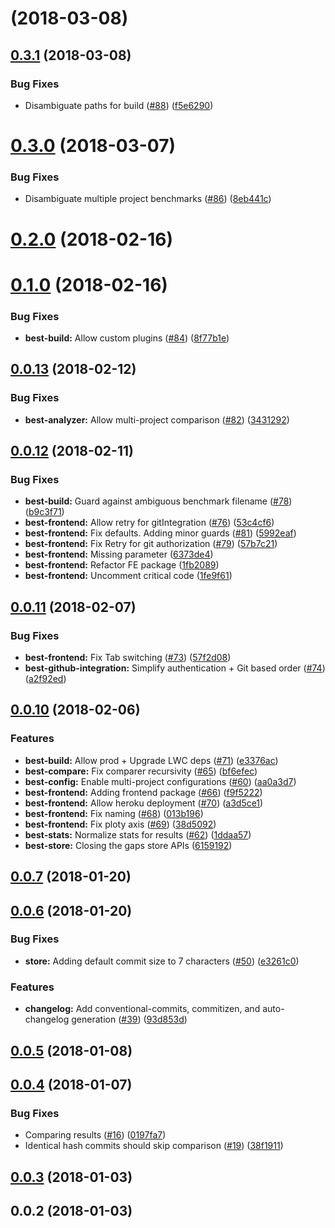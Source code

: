 <a name=""></a>
# [](https://git.soma.salesforce.com/lwc/best/compare/v0.3.1...v) (2018-03-08)



<a name="0.3.1"></a>
## [0.3.1](https://git.soma.salesforce.com/lwc/best/compare/v0.3.0...v0.3.1) (2018-03-08)


### Bug Fixes

* Disambiguate paths for build ([#88](https://git.soma.salesforce.com/lwc/best/issues/88)) ([f5e6290](https://git.soma.salesforce.com/lwc/best/commits/f5e6290))



<a name="0.3.0"></a>
# [0.3.0](https://git.soma.salesforce.com/lwc/best/compare/v0.2.0...v0.3.0) (2018-03-07)


### Bug Fixes

* Disambiguate multiple project benchmarks ([#86](https://git.soma.salesforce.com/lwc/best/issues/86)) ([8eb441c](https://git.soma.salesforce.com/lwc/best/commits/8eb441c))



<a name="0.2.0"></a>
# [0.2.0](https://git.soma.salesforce.com/lwc/best/compare/v0.1.0...v0.2.0) (2018-02-16)



<a name="0.1.0"></a>
# [0.1.0](https://git.soma.salesforce.com/lwc/best/compare/v0.0.13...v0.1.0) (2018-02-16)


### Bug Fixes

* **best-build:** Allow custom plugins ([#84](https://git.soma.salesforce.com/lwc/best/issues/84)) ([8f77b1e](https://git.soma.salesforce.com/lwc/best/commits/8f77b1e))



<a name="0.0.13"></a>
## [0.0.13](https://git.soma.salesforce.com/lwc/best/compare/v0.0.12...v0.0.13) (2018-02-12)


### Bug Fixes

* **best-analyzer:** Allow multi-project comparison ([#82](https://git.soma.salesforce.com/lwc/best/issues/82)) ([3431292](https://git.soma.salesforce.com/lwc/best/commits/3431292))



<a name="0.0.12"></a>
## [0.0.12](https://git.soma.salesforce.com/lwc/best/compare/v0.0.11...v0.0.12) (2018-02-11)


### Bug Fixes

* **best-build:**  Guard against ambiguous benchmark filename  ([#78](https://git.soma.salesforce.com/lwc/best/issues/78)) ([b9c3f71](https://git.soma.salesforce.com/lwc/best/commits/b9c3f71))
* **best-frontend:** Allow retry for gitIntegration ([#76](https://git.soma.salesforce.com/lwc/best/issues/76)) ([53c4cf6](https://git.soma.salesforce.com/lwc/best/commits/53c4cf6))
* **best-frontend:** Fix defaults. Adding minor guards ([#81](https://git.soma.salesforce.com/lwc/best/issues/81)) ([5992eaf](https://git.soma.salesforce.com/lwc/best/commits/5992eaf))
* **best-frontend:** Fix Retry for git authorization ([#79](https://git.soma.salesforce.com/lwc/best/issues/79)) ([57b7c21](https://git.soma.salesforce.com/lwc/best/commits/57b7c21))
* **best-frontend:** Missing parameter ([6373de4](https://git.soma.salesforce.com/lwc/best/commits/6373de4))
* **best-frontend:** Refactor FE package ([1fb2089](https://git.soma.salesforce.com/lwc/best/commits/1fb2089))
* **best-frontend:** Uncomment critical code ([1fe9f61](https://git.soma.salesforce.com/lwc/best/commits/1fe9f61))



<a name="0.0.11"></a>
## [0.0.11](https://git.soma.salesforce.com/lwc/best/compare/v0.0.10...v0.0.11) (2018-02-07)


### Bug Fixes

* **best-frontend:** Fix Tab switching ([#73](https://git.soma.salesforce.com/lwc/best/issues/73)) ([57f2d08](https://git.soma.salesforce.com/lwc/best/commits/57f2d08))
* **best-github-integration:** Simplify authentication + Git based order ([#74](https://git.soma.salesforce.com/lwc/best/issues/74)) ([a2f92ed](https://git.soma.salesforce.com/lwc/best/commits/a2f92ed))



<a name="0.0.10"></a>
## [0.0.10](https://git.soma.salesforce.com/lwc/best/compare/v0.0.7...v0.0.10) (2018-02-06)


### Features

* **best-build:** Allow prod + Upgrade LWC deps ([#71](https://git.soma.salesforce.com/lwc/best/issues/71)) ([e3376ac](https://git.soma.salesforce.com/lwc/best/commits/e3376ac))
* **best-compare:** Fix comparer recursivity ([#65](https://git.soma.salesforce.com/lwc/best/issues/65)) ([bf6efec](https://git.soma.salesforce.com/lwc/best/commits/bf6efec))
* **best-config:** Enable multi-project configurations ([#60](https://git.soma.salesforce.com/lwc/best/issues/60)) ([aa0a3d7](https://git.soma.salesforce.com/lwc/best/commits/aa0a3d7))
* **best-frontend:** Adding frontend package ([#66](https://git.soma.salesforce.com/lwc/best/issues/66)) ([f9f5222](https://git.soma.salesforce.com/lwc/best/commits/f9f5222))
* **best-frontend:** Allow heroku deployment ([#70](https://git.soma.salesforce.com/lwc/best/issues/70)) ([a3d5ce1](https://git.soma.salesforce.com/lwc/best/commits/a3d5ce1))
* **best-frontend:** Fix naming ([#68](https://git.soma.salesforce.com/lwc/best/issues/68)) ([013b196](https://git.soma.salesforce.com/lwc/best/commits/013b196))
* **best-frontend:** Fix ploty axis ([#69](https://git.soma.salesforce.com/lwc/best/issues/69)) ([38d5092](https://git.soma.salesforce.com/lwc/best/commits/38d5092))
* **best-stats:** Normalize stats for results ([#62](https://git.soma.salesforce.com/lwc/best/issues/62)) ([1ddaa57](https://git.soma.salesforce.com/lwc/best/commits/1ddaa57))
* **best-store:** Closing the gaps store APIs ([6159192](https://git.soma.salesforce.com/lwc/best/commits/6159192))



<a name="0.0.7"></a>
## [0.0.7](https://git.soma.salesforce.com/lwc/best/compare/v0.0.6...v0.0.7) (2018-01-20)



<a name="0.0.6"></a>
## [0.0.6](https://git.soma.salesforce.com/lwc/best/compare/v0.0.5...v0.0.6) (2018-01-20)


### Bug Fixes

* **store:** Adding default commit size to 7 characters ([#50](https://git.soma.salesforce.com/lwc/best/issues/50)) ([e3261c0](https://git.soma.salesforce.com/lwc/best/commits/e3261c0))


### Features

* **changelog:** Add conventional-commits, commitizen, and auto-changelog generation ([#39](https://git.soma.salesforce.com/lwc/best/issues/39)) ([93d853d](https://git.soma.salesforce.com/lwc/best/commits/93d853d))



<a name="0.0.5"></a>
## [0.0.5](https://git.soma.salesforce.com/lwc/best/compare/v0.0.4...v0.0.5) (2018-01-08)



<a name="0.0.4"></a>
## [0.0.4](https://git.soma.salesforce.com/lwc/best/compare/v0.0.3...v0.0.4) (2018-01-07)


### Bug Fixes

* Comparing results ([#16](https://git.soma.salesforce.com/lwc/best/issues/16)) ([0197fa7](https://git.soma.salesforce.com/lwc/best/commits/0197fa7))
* Identical hash commits should skip comparison ([#19](https://git.soma.salesforce.com/lwc/best/issues/19)) ([38f1911](https://git.soma.salesforce.com/lwc/best/commits/38f1911))



<a name="0.0.3"></a>
## [0.0.3](https://git.soma.salesforce.com/lwc/best/compare/v0.0.2...v0.0.3) (2018-01-03)



<a name="0.0.2"></a>
## 0.0.2 (2018-01-03)



